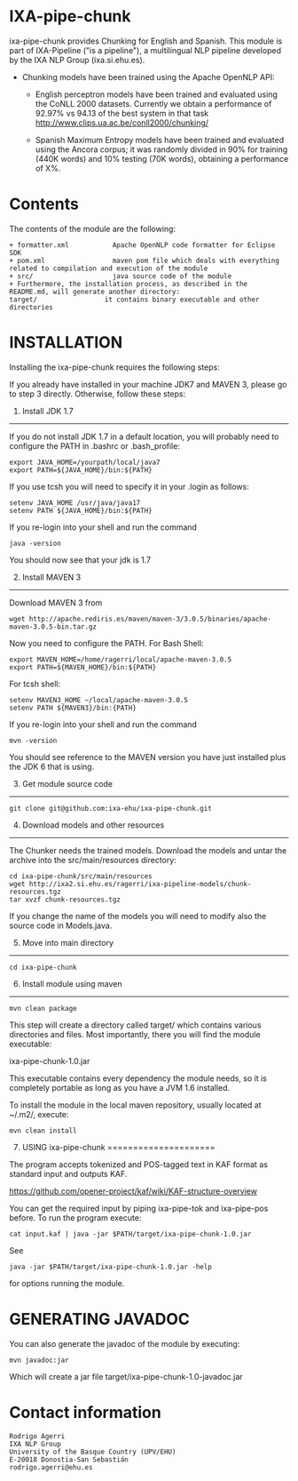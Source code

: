 
IXA-pipe-chunk
============

ixa-pipe-chunk provides Chunking for English and Spanish.
This module is part of IXA-Pipeline ("is a pipeline"), a multilingual NLP pipeline
developed by the IXA NLP Group (ixa.si.ehu.es).

- Chunking models have been trained using the Apache OpenNLP API:

    + English perceptron models have been trained and evaluated using the CoNLL 2000 datasets.
      Currently we obtain a performance of 92.97% vs 94.13 of the best system in that task
      http://www.clips.ua.ac.be/conll2000/chunking/

    + Spanish Maximum Entropy models have been trained and evaluated using the Ancora corpus; it was randomly
      divided in 90% for training (440K words) and 10% testing (70K words), obtaining a performance of X%.

Contents
========

The contents of the module are the following:

    + formatter.xml           Apache OpenNLP code formatter for Eclipse SDK
    + pom.xml                 maven pom file which deals with everything related to compilation and execution of the module
    + src/                    java source code of the module
    + Furthermore, the installation process, as described in the README.md, will generate another directory:
    target/                 it contains binary executable and other directories

INSTALLATION
============

Installing the ixa-pipe-chunk requires the following steps:

If you already have installed in your machine JDK7 and MAVEN 3, please go to step 3
directly. Otherwise, follow these steps:

1. Install JDK 1.7
-------------------

If you do not install JDK 1.7 in a default location, you will probably need to configure the PATH in .bashrc or .bash_profile:

````shell
export JAVA_HOME=/yourpath/local/java7
export PATH=${JAVA_HOME}/bin:${PATH}
````

If you use tcsh you will need to specify it in your .login as follows:

````shell
setenv JAVA_HOME /usr/java/java17
setenv PATH ${JAVA_HOME}/bin:${PATH}
````

If you re-login into your shell and run the command

````shell
java -version
````

You should now see that your jdk is 1.7

2. Install MAVEN 3
------------------

Download MAVEN 3 from

````shell
wget http://apache.rediris.es/maven/maven-3/3.0.5/binaries/apache-maven-3.0.5-bin.tar.gz
````

Now you need to configure the PATH. For Bash Shell:

````shell
export MAVEN_HOME=/home/ragerri/local/apache-maven-3.0.5
export PATH=${MAVEN_HOME}/bin:${PATH}
````

For tcsh shell:

````shell
setenv MAVEN3_HOME ~/local/apache-maven-3.0.5
setenv PATH ${MAVEN3}/bin:{PATH}
````

If you re-login into your shell and run the command

````shell
mvn -version
````

You should see reference to the MAVEN version you have just installed plus the JDK 6 that is using.

3. Get module source code
--------------------------

````shell
git clone git@github.com:ixa-ehu/ixa-pipe-chunk.git
````

4. Download models and other resources
--------------------------------------

The Chunker needs the trained models. Download the models
and untar the archive into the src/main/resources directory:

````shell
cd ixa-pipe-chunk/src/main/resources
wget http://ixa2.si.ehu.es/ragerri/ixa-pipeline-models/chunk-resources.tgz
tar xvzf chunk-resources.tgz
````
If you change the name of the models you will need to modify also the source code in Models.java.

5. Move into main directory
---------------------------

````shell
cd ixa-pipe-chunk
````

6. Install module using maven
-----------------------------

````shell
mvn clean package
````

This step will create a directory called target/ which contains various directories and files.
Most importantly, there you will find the module executable:

ixa-pipe-chunk-1.0.jar

This executable contains every dependency the module needs, so it is completely portable as long
as you have a JVM 1.6 installed.

To install the module in the local maven repository, usually located at ~/.m2/, execute:

````shell
mvn clean install
````

7. USING ixa-pipe-chunk
=====================

The program accepts tokenized and POS-tagged text in KAF format as standard input and outputs KAF.

https://github.com/opener-project/kaf/wiki/KAF-structure-overview

You can get the required input by piping ixa-pipe-tok and ixa-pipe-pos before. To run the program execute:

````shell
cat input.kaf | java -jar $PATH/target/ixa-pipe-chunk-1.0.jar
````

See

````shell
java -jar $PATH/target/ixa-pipe-chunk-1.0.jar -help
````

for options running the module.


GENERATING JAVADOC
==================

You can also generate the javadoc of the module by executing:

````shell
mvn javadoc:jar
````

Which will create a jar file target/ixa-pipe-chunk-1.0-javadoc.jar


Contact information
===================

````shell
Rodrigo Agerri
IXA NLP Group
University of the Basque Country (UPV/EHU)
E-20018 Donostia-San Sebastián
rodrigo.agerri@ehu.es
````
